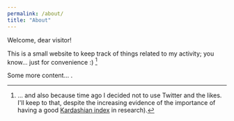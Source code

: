 ```yaml
---
permalink: /about/
title: "About"
---
```


Welcome, dear visitor! 

This is a small website to keep track of things related to my activity; 
you know... just for convenience :) [^1]

Some more content... .



[^1]: ... and also because time ago I decided not to use Twitter and the likes. 
I'll keep to that, 
despite the increasing evidence of the importance of having a good 
[Kardashian index](https://en.wikipedia.org/wiki/Kardashian_Index) in research). 
